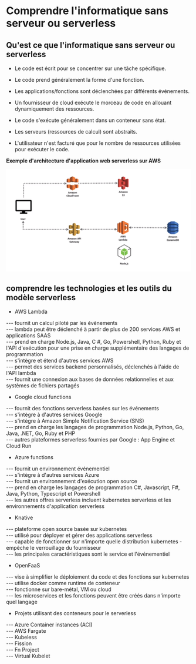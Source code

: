 # Comprendre l'informatique sans serveur ou serverless

## Qu'est ce que l'informatique sans serveur ou serverless

- Le code est écrit pour se concentrer sur une tâche spécifique.

- Le code prend généralement la forme d'une fonction.

- Les applications/fonctions sont déclenchées par différents événements.

- Un fournisseur de cloud exécute le morceau de code en allouant dynamiquement des ressources.

- Le code s'exécute généralement dans un conteneur sans état.

- Les serveurs (ressources de calcul) sont abstraits.

- L'utilisateur n'est facturé que pour le nombre de ressources utilisées pour exécuter le code.

**Exemple d'architecture d'application web serverless sur AWS**

![lfca_4_7.png](../../images/lfca_4_7.png)

## comprendre les technologies et les outils du modèle serverless

- AWS Lambda

--- fournit un calcul piloté par les événements <br>
--- lambda peut être déclenché à partir de plus de 200 services AWS et applications SAAS <br>
--- prend en charge Node.js, Java, C #, Go, Powershell, Python, Ruby et l'API d'exécution pour une prise en charge supplémentaire des langages de programmation <br>
--- s'intègre et étend d'autres services AWS <br>
--- permet des services backend personnalisés, déclenchés à l'aide de l'API lambda <br> 
--- fournit une connexion aux bases de données relationnelles et aux systèmes de fichiers partagés <br>

- Google cloud functions

--- fournit des fonctions serverless basées sur les événements <br>
--- s'intègre à d'autres services Google <br>
--- s'intègre à Amazon Simple Notification Service (SNS) <br>
--- prend en charge les langages de programmation Node.js, Python, Go, Java, .NET, Go, Ruby et PHP <br>
--- autres plateformes serverless fournies par Google : App Engine et Cloud Run <br>

- Azure functions

--- fournit un environnement événementiel <br>
--- s'intègre à d'autres services Azure <br>
--- fournit un environnement d'exécution open source <br>
--- prend en charge les langages de programmation C#, Javascript, F#, Java, Python, Typescript et Powershell <br>
--- les autres offres serverless incluent kubernetes serverless et les environnements d'application serverless <br>

- Knative

--- plateforme open source basée sur kubernetes <br>
--- utilisé pour déployer et gérer des applications serverless <br>
--- capable de fonctionner sur n'importe quelle distribution kubernetes - empêche le verrouillage du fournisseur <br>
--- les principales caractéristiques sont le service et l'événementiel <br>

- OpenFaaS

--- vise à simplifier le déploiement du code et des fonctions sur kubernetes <br>
--- utilise docker comme runtime de conteneur <br>
--- fonctionne sur bare-métal, VM ou cloud <br>
--- les microservices et les fonctions peuvent être créés dans n'importe quel langage <br>

- Projets utilisant des conteneurs pour le serverless

--- Azure Container instances (ACI) <br>
--- AWS Fargate <br>
--- Kubeless <br>
--- Fission <br>
--- Fn Project <br>
--- Virtual Kubelet